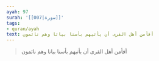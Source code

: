 ```yaml
---
ayah: 97
surah: '[[007|سورة]]'
tags:
- quran/ayah
text: أفأمن أهل القرى أن يأتيهم بأسنا بياتا وهم نائمون
---
```

> أفأمن أهل القرى أن يأتيهم بأسنا بياتا وهم نائمون

